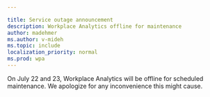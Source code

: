 ```yaml
---

title: Service outage announcement
description: Workplace Analytics offline for maintenance 
author: madehmer
ms.author: v-mideh
ms.topic: include
localization_priority: normal
ms.prod: wpa
---
```


On July 22 and 23, Workplace Analytics will be offline for scheduled maintenance. We apologize for any inconvenience this might cause.
